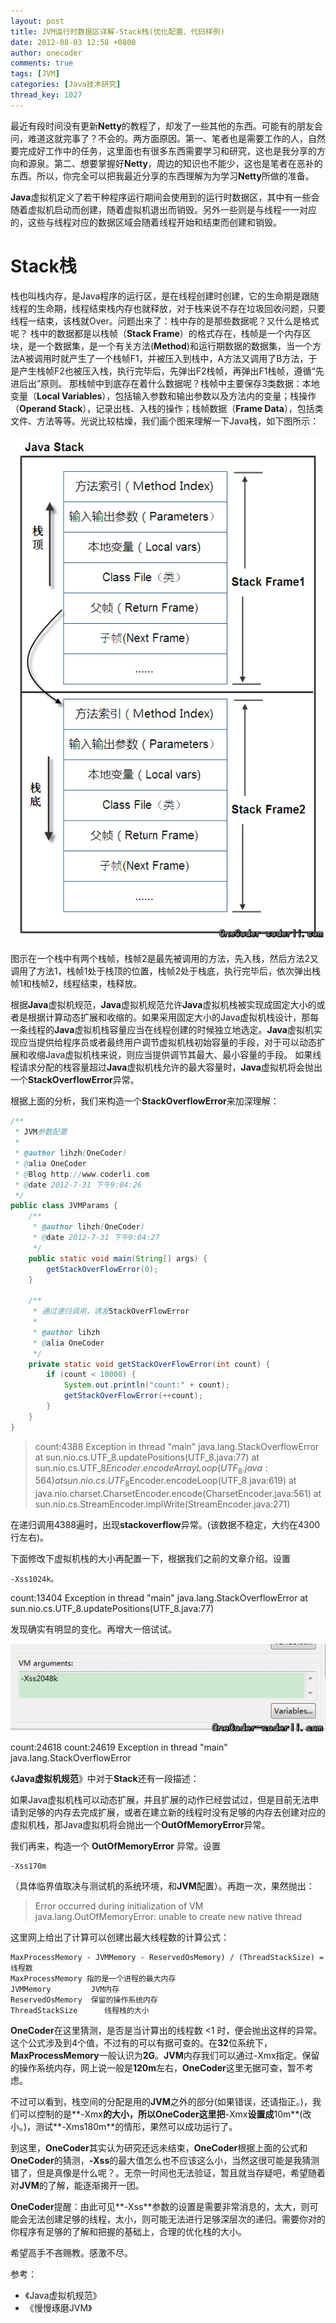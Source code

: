 ```yaml
---
layout: post
title: JVM运行时数据区详解-Stack栈(优化配置、代码样例)
date: 2012-08-03 12:58 +0800
author: onecoder
comments: true
tags: [JVM]
categories: [Java技术研究]
thread_key: 1027
---
```

最近有段时间没有更新**Netty**的教程了，却发了一些其他的东西。可能有的朋友会问，难道这就完事了？不会的。两方面原因。第一、笔者也是需要工作的人，自然要完成好工作中的任务，这里面也有很多东西需要学习和研究，这也是我分享的方向和源泉。第二、想要掌握好**Netty**，周边的知识也不能少，这也是笔者在恶补的东西。所以，你完全可以把我最近分享的东西理解为为学习**Netty**所做的准备。

**Java**虚拟机定义了若干种程序运行期间会使用到的运行时数据区，其中有一些会随着虚拟机启动而创建，随着虚拟机退出而销毁。另外一些则是与线程一一对应的，这些与线程对应的数据区域会随着线程开始和结束而创建和销毁。

# Stack栈
栈也叫栈内存，是Java程序的运行区，是在线程创建时创建，它的生命期是跟随线程的生命期，线程结束栈内存也就释放，对于栈来说不存在垃圾回收问题，只要线程一结束，该栈就Over。问题出来了：栈中存的是那些数据呢？又什么是格式呢？
栈中的数据都是以栈帧（**Stack Frame**）的格式存在，栈帧是一个内存区块，是一个数据集，是一个有关方法(**Method**)和运行期数据的数据集，当一个方法A被调用时就产生了一个栈帧F1，并被压入到栈中，A方法又调用了B方法，于是产生栈帧F2也被压入栈，执行完毕后，先弹出F2栈帧，再弹出F1栈帧，遵循“先进后出”原则。
那栈帧中到底存在着什么数据呢？栈帧中主要保存3类数据：本地变量（**Local Variables**），包括输入参数和输出参数以及方法内的变量；栈操作（**Operand Stack**），记录出栈、入栈的操作；栈帧数据（**Frame Data**），包括类文件、方法等等。光说比较枯燥，我们画个图来理解一下Java栈，如下图所示：

![](/images/oldposts/sXecH.jpg)

图示在一个栈中有两个栈帧，栈帧2是最先被调用的方法，先入栈，然后方法2又调用了方法1，栈帧1处于栈顶的位置，栈帧2处于栈底，执行完毕后，依次弹出栈帧1和栈帧2，线程结束，栈释放。

根据**Java**虚拟机规范，**Java**虚拟机规范允许**Java**虚拟机栈被实现成固定大小的或者是根据计算动态扩展和收缩的。如果采用固定大小的Java虚拟机栈设计，那每一条线程的**Java**虚拟机栈容量应当在线程创建的时候独立地选定。**Java**虚拟机实现应当提供给程序员或者最终用户调节虚拟机栈初始容量的手段，对于可以动态扩展和收缩Java虚拟机栈来说，则应当提供调节其最大、最小容量的手段。
如果线程请求分配的栈容量超过**Java**虚拟机栈允许的最大容量时，**Java**虚拟机将会抛出一个**StackOverflowError**异常。

根据上面的分析，我们来构造一个**StackOverflowError**来加深理解：

```java
/**
 * JVM参数配置
 * 
 * @author lihzh(OneCoder)
 * @alia OneCoder
 * @Blog http://www.coderli.com
 * @date 2012-7-31 下午9:04:26
 */
public class JVMParams {
	/**
	 * @author lihzh(OneCoder)
	 * @date 2012-7-31 下午9:04:27
	 */
	public static void main(String[] args) {
		getStackOverFlowError(0);
	}

	/**
	 * 通过递归调用，诱发StackOverFlowError
	 * 
	 * @author lihzh
	 * @alia OneCoder
	 */
	private static void getStackOverFlowError(int count) {
		if (count < 10000) {
			System.out.println("count:" + count);
			getStackOverFlowError(++count);
		}
	}
}
```

> 
> count:4388
Exception in thread "main" java.lang.StackOverflowError
at sun.nio.cs.UTF_8.updatePositions(UTF_8.java:77)
at sun.nio.cs.UTF_8$Encoder.encodeArrayLoop(UTF_8.java:564)
at sun.nio.cs.UTF_8$Encoder.encodeLoop(UTF_8.java:619)
at java.nio.charset.CharsetEncoder.encode(CharsetEncoder.java:561)
at sun.nio.cs.StreamEncoder.implWrite(StreamEncoder.java:271)

在递归调用4388遍时，出现**stackoverflow**异常。(该数据不稳定，大约在4300行左右)。

下面修改下虚拟机栈的大小再配置一下，根据我们之前的文章介绍。设置

```
-Xss1024k。
```

> 
count:13404
Exception in thread "main" java.lang.StackOverflowError
at sun.nio.cs.UTF_8.updatePositions(UTF_8.java:77)

发现确实有明显的变化。再增大一倍试试。

![](/images/oldposts/xIGTl.jpg)


> 
count:24618
count:24619
Exception in thread "main" java.lang.StackOverflowError

《**Java虚拟机规范**》中对于**Stack**还有一段描述：

> 
如果Java虚拟机栈可以动态扩展，并且扩展的动作已经尝试过，但是目前无法申请到足够的内存去完成扩展，或者在建立新的线程时没有足够的内存去创建对应的虚拟机栈，那Java虚拟机将会抛出一个**OutOfMemoryError**异常。

我们再来，构造一个 **OutOfMemoryError** 异常。设置

```
-Xss170m
```
（具体临界值取决与测试机的系统环境，和**JVM**配置）。再跑一次，果然抛出：

> Error occurred during initialization of VM
java.lang.OutOfMemoryError: unable to create new native thread

这里网上给出了计算可以创建出最大线程数的计算公式：

```
MaxProcessMemory - JVMMemory - ReservedOsMemory) / (ThreadStackSize) = 线程数
MaxProcessMemory 指的是一个进程的最大内存
JVMMemory         JVM内存
ReservedOsMemory  保留的操作系统内存
ThreadStackSize      线程栈的大小
```

**OneCoder**在这里猜测，是否是当计算出的线程数 <1 时，便会抛出这样的异常。这个公式涉及到4个值，不过有的可以有据可查的。在**32**位系统下，**MaxProcessMemory**一般认识为**2G**。**JVM**内存我们可以通过-Xmx指定。保留的操作系统内存，网上说一般是**120m**左右，**OneCoder**这里无据可查，暂不考虑。

不过可以看到，栈空间的分配是用的**JVM**之外的部分(如果错误，还请指正。)，我们可以控制的是**-Xmx**的大小，所以OneCoder这里把**-Xmx**设置成**10m**(改小。)，测试**-Xms180m**的情形，果然可以成功运行了。

到这里，**OneCoder**其实认为研究还远未结束，**OneCoder**根据上面的公式和**OneCoder**的猜测，**-Xss**的最大值怎么也不应该这么小，当然这很可能是我猜测错了，但是真像是什么呢？。无奈一时间也无法验证，暂且就当存疑吧，希望随着对**JVM**的了解，能逐渐揭开一团。

**OneCoder**提醒：由此可见**-Xss**参数的设置是需要非常消息的，太大，则可能会无法创建足够的线程，太小，则可能无法进行足够深层次的递归。需要你对的你程序有足够的了解和把握的基础上，合理的优化栈的大小。

希望高手不吝赐教。感激不尽。

参考：

- 《Java虚拟机规范》
- 《慢慢琢磨JVM》
